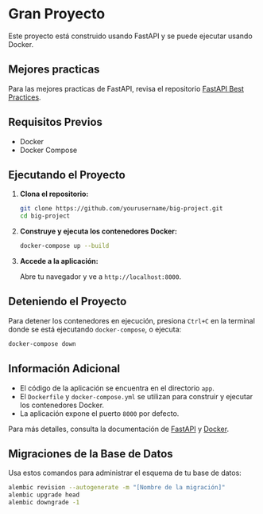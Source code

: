 # Gran Proyecto

Este proyecto está construido usando FastAPI y se puede ejecutar usando Docker.

## Mejores practicas

Para las mejores practicas de FastAPI, revisa el repositorio [FastAPI Best Practices](https://github.com/zhanymkanov/fastapi-best-practices).

## Requisitos Previos

- Docker
- Docker Compose

## Ejecutando el Proyecto

1. **Clona el repositorio:**

   ```sh
   git clone https://github.com/yourusername/big-project.git
   cd big-project
   ```

2. **Construye y ejecuta los contenedores Docker:**

   ```sh
   docker-compose up --build
   ```

3. **Accede a la aplicación:**

   Abre tu navegador y ve a `http://localhost:8000`.

## Deteniendo el Proyecto

Para detener los contenedores en ejecución, presiona `Ctrl+C` en la terminal donde se está ejecutando `docker-compose`, o ejecuta:

```sh
docker-compose down
```

## Información Adicional

- El código de la aplicación se encuentra en el directorio `app`.
- El `Dockerfile` y `docker-compose.yml` se utilizan para construir y ejecutar los contenedores Docker.
- La aplicación expone el puerto `8000` por defecto.

Para más detalles, consulta la documentación de [FastAPI](https://fastapi.tiangolo.com/) y [Docker](https://docs.docker.com/).

## Migraciones de la Base de Datos

Usa estos comandos para administrar el esquema de tu base de datos:

```sh
alembic revision --autogenerate -m "[Nombre de la migración]"
alembic upgrade head
alembic downgrade -1
```
